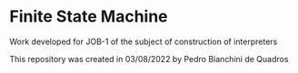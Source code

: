 # Finite State Machine
Work developed for JOB-1 of the subject of construction of interpreters

This repository was created in 03/08/2022 by Pedro Bianchini de Quadros
